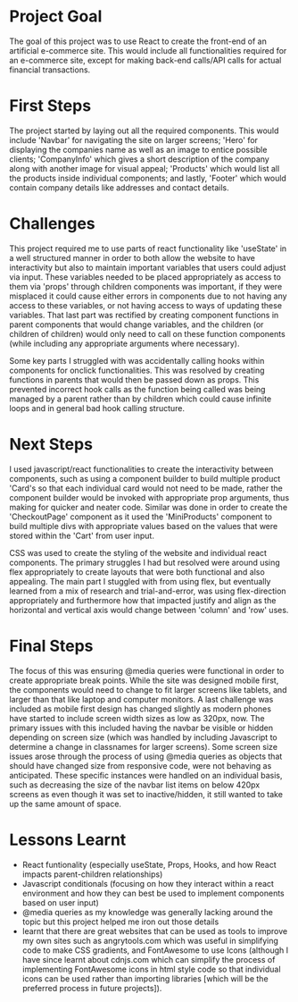 # Project Goal
The goal of this project was to use React to create the front-end of an artificial e-commerce site. This would include all functionalities required for an e-commerce site, except for making back-end calls/API calls for actual financial transactions.

# First Steps
The project started by laying out all the required components. This would include 'Navbar' for navigating the site on larger screens; 'Hero' for displaying the companies name as well as an image to entice possible clients; 'CompanyInfo' which gives a short description of the company along with another image for visual appeal; 'Products' which would list all the products inside individual components; and lastly, 'Footer' which would contain company details like addresses and contact details.

# Challenges
This project required me to use parts of react functionality like 'useState' in a well structured manner in order to both allow the website to have interactivity but also to maintain important variables that users could adjust via input. These variables needed to be placed appropriately as access to them via 'props' through children components was important, if they were misplaced it could cause either errors in components due to not having any access to these variables, or not having access to ways of updating these variables. That last part was rectified by creating component functions in parent components that would change variables, and the children (or children of children) would only need to call on these function components (while including any appropriate arguments where necessary).

Some key parts I struggled with was accidentally calling hooks within components for onclick functionalities. This was resolved by creating functions in parents that would then be passed down as props. This prevented incorrect hook calls as the function being called was being managed by a parent rather than by children which could cause infinite loops and in general bad hook calling structure.

# Next Steps
I used javascript/react functionalities to create the interactivity between components, such as using a component builder to build multiple product 'Card's so that each individual card would not need to be made, rather the component builder would be invoked with appropriate prop arguments, thus making for quicker and neater code. Similar was done in order to create the 'CheckoutPage' component as it used the 'MiniProducts' component to build multiple divs with appropriate values based on the values that were stored within the 'Cart' from user input.

CSS was used to create the styling of the website and individual react components. 
The primary struggles I had but resolved were around using flex appropriately to create layouts that were both functional and also appealing. The main part I stuggled with from using flex, but eventually learned from a mix of research and trial-and-error, was using flex-direction appropriately and furthermore how that impacted justify and align as the horizontal and vertical axis would change between 'column' and 'row' uses.

# Final Steps
The focus of this was ensuring @media queries were functional in order to create appropriate break points. While the site was designed mobile first, the components would need to change to fit larger screens like tablets, and larger than that like laptop and computer monitors. A last challenge was included as mobile first design has changed slightly as modern phones have started to include screen width sizes as low as 320px, now.
The primary issues with this included having the navbar be visible or hidden depending on screen size (which was handled by including Javascript to determine a change in classnames for larger screens).
Some screen size issues arose through the process of using @media queries as objects that should have changed size from responsive code, were not behaving as anticipated. These specific instances were handled on an individual basis, such as decreasing the size of the navbar list items on below 420px screens as even though it was set to inactive/hidden, it still wanted to take up the same amount of space.

# Lessons Learnt
- React funtionality (especially useState, Props, Hooks, and how React impacts parent-children relationships)
- Javascript conditionals (focusing on how they interact within a react environment and how they can best be used to implement components based on user input)
- @media queries as my knowledge was generally lacking around the topic but this project helped me iron out those details
- learnt that there are great websites that can be used as tools to improve my own sites such as angrytools.com which was useful in simplifying code to make CSS gradients, and FontAwesome to use Icons (although I have since learnt about cdnjs.com which can simplify the process of implementing FontAwesome icons in html style code so that individual icons can be used rather than importing libraries [which will be the preferred process in future projects]).
